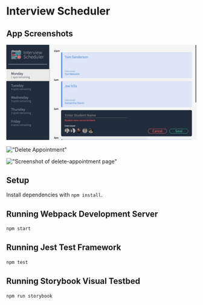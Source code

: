 # Interview Scheduler

## App Screenshots

!["Add Appointment"](https://github.com/jessonziegler/lighthouse-labs-scheduler/blob/master/docs/Add%20Appointment.jpg?raw=true)

!["Delete Appointment"](![image](https://user-images.githubusercontent.com/86847873/140270546-1d68fb9a-dbb6-4e89-8a63-a2963b3e6bcc.png)
)

!["Screenshot of delete-appointment page"]()

## Setup

Install dependencies with `npm install`.

## Running Webpack Development Server

```sh
npm start
```

## Running Jest Test Framework

```sh
npm test
```

## Running Storybook Visual Testbed

```sh
npm run storybook
```
